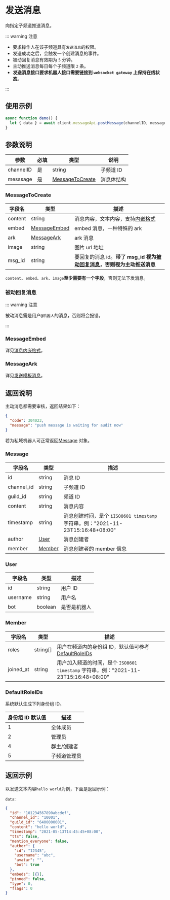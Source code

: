 # 发送消息 <Badge text="v1.0.0" />

向指定子频道推送消息。

::: warning 注意

- 要求操作人在该子频道具有`发送消息`的权限。
- 发送成功之后，会触发一个创建消息的事件。
- 被动回复消息有效期为 `5` 分钟。
- 主动推送消息每日每个子频道限 `2` 条。
- **发送消息接口要求机器人接口需要链接到 `websocket gateway` 上保持在线状态**。

:::

## 使用示例

```javascript
async function demo() {
  let { data } = await client.messageApi.postMessage(channelID, message);
}
```

## 参数说明

| 参数      | 必填 | 类型                                | 说明       |
| --------- | ---- | ----------------------------------- | ---------- |
| channelID | 是   | string                              | 子频道 ID  |
| messsage  | 是   | [MessageToCreate](#messagetocreate) | 消息体结构 |

### MessageToCreate

| 字段名  | 类型                          | 描述                                                                                     |
| ------- | ----------------------------- | ---------------------------------------------------------------------------------------- |
| content | string                        | 消息内容，文本内容，支持[内嵌格式](message_format.md)                                    |
| embed   | [MessageEmbed](#messageembed) | embed 消息，一种特殊的 ark                                                               |
| ark     | [MessageArk](#messageark)     | ark 消息                                                                                 |
| image   | string                        | 图片 url 地址                                                                            |
| msg_id  | string                        | 要回复的消息 id。**带了 msg_id 视为[被动回复消息](#被动回复消息)，否则视为主动推送消息** |

`content`、`embed`、`ark`、`image`**至少需要有一个字段**，否则无法下发消息。

### 被动回复消息

::: warning 注意

被动消息需是用户`@机器人`的消息，否则将会报错。

:::

### MessageEmbed

详见[消息内嵌格式](./message_format.md)。

### MessageArk

详见[发送模板消息](./post_ark_messages.md)。

## 返回说明

主动消息都需要审核，返回结果如下：

```json
{
  "code": 304023,
  "message": "push message is waiting for audit now"
}
```

若为私域机器人可正常返回[Message](#message) 对象。

### Message

| 字段名     | 类型              | 描述                                                                            |
| ---------- | ----------------- | ------------------------------------------------------------------------------- |
| id         | string            | 消息 ID                                                                         |
| channel_id | string            | 子频道 ID                                                                       |
| guild_id   | string            | 频道 ID                                                                         |
| content    | string            | 消息内容                                                                        |
| timestamp  | string            | 消息创建时间，是个 `iISO8601 timestamp` 字符串，例："2021-11-23T15:16:48+08:00" |
| author     | [User](#user)     | 消息创建者                                                                      |
| member     | [Member](#member) | 消息创建者的 member 信息                                                        |

### User

| 字段名   | 类型    | 描述         |
| -------- | ------- | ------------ |
| id       | string  | 用户 ID      |
| username | string  | 用户名       |
| bot      | boolean | 是否是机器人 |

### Member

| 字段名    | 类型     | 描述                                                                                 |
| --------- | -------- | ------------------------------------------------------------------------------------ |
| roles     | string[] | 用户在频道内的身份组 ID，默认值可参考[DefaultRoleIDs](#defaultroleids)               |
| joined_at | string   | 用户加入频道的时间，是个 `ISO8601 timestamp` 字符串，例："2021-11-23T15:16:48+08:00" |

### DefaultRoleIDs

系统默认生成下列身份组 ID。

| 身份组 ID 默认值 | 描述         |
| ---------------- | ------------ |
| 1                | 全体成员     |
| 2                | 管理员       |
| 4                | 群主/创建者  |
| 5                | 子频道管理员 |

## 返回示例

以发送文本内容`hello world`为例，下面是返回示例：

`data`:

```json
{
  "id": "101234567890abcdef",
  "channel_id": "10001",
  "guild_id": "6400000001",
  "content": "hello world",
  "timestamp": "2021-05-13T14:45:45+08:00",
  "tts": false,
  "mention_everyone": false,
  "author": {
    "id": "12345",
    "username": "abc",
    "avatar": "",
    "bot": true
  },
  "embeds": [{}],
  "pinned": false,
  "type": 0,
  "flags": 0
}
```
